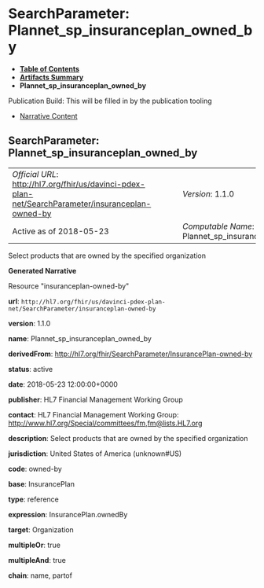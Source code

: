 # SearchParameter: Plannet\_sp\_insuranceplan\_owned\_by

* [**Table of Contents**](toc.html)
* [**Artifacts Summary**](artifacts.html)
* **Plannet\_sp\_insuranceplan\_owned\_by**

Publication Build: This will be filled in by the publication tooling

* [Narrative Content](#)

## SearchParameter: Plannet\_sp\_insuranceplan\_owned\_by

|  |  |  |  |  |
| --- | --- | --- | --- | --- |
| *Official URL*: http://hl7.org/fhir/us/davinci-pdex-plan-net/SearchParameter/insuranceplan-owned-by | | | | *Version*: 1.1.0 |
| Active as of 2018-05-23 | | | | *Computable Name*: Plannet\_sp\_insuranceplan\_owned\_by |

Select products that are owned by the specified organization

**Generated Narrative**

Resource "insuranceplan-owned-by"

**url**: `http://hl7.org/fhir/us/davinci-pdex-plan-net/SearchParameter/insuranceplan-owned-by`

**version**: 1.1.0

**name**: Plannet\_sp\_insuranceplan\_owned\_by

**derivedFrom**: <http://hl7.org/fhir/SearchParameter/InsurancePlan-owned-by>

**status**: active

**date**: 2018-05-23 12:00:00+0000

**publisher**: HL7 Financial Management Working Group

**contact**: HL7 Financial Management Working Group: <http://www.hl7.org/Special/committees/fm>,[fm@lists.HL7.org](mailto:fm@lists.HL7.org)

**description**: Select products that are owned by the specified organization

**jurisdiction**: United States of America  (unknown#US)

**code**: owned-by

**base**: InsurancePlan

**type**: reference

**expression**: InsurancePlan.ownedBy

**target**: Organization

**multipleOr**: true

**multipleAnd**: true

**chain**: name, partof
